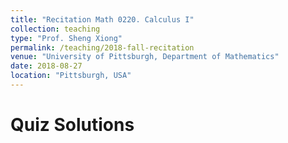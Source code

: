 ```yaml
---
title: "Recitation Math 0220. Calculus I"
collection: teaching
type: "Prof. Sheng Xiong"
permalink: /teaching/2018-fall-recitation
venue: "University of Pittsburgh, Department of Mathematics"
date: 2018-08-27
location: "Pittsburgh, USA"
---
```


Quiz Solutions
======

